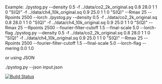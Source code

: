 Example:
./pystog.py --density 0.5 -f ../data/co2_2k_original.sq 0.8 28.0 1 1 0 "S(Q)" -f ../data/ch4_10k_original.sq 0.9 25.0 1 1 0 "S(Q)" --Rmax 25 --Rpoints 2500 --lorch
./pystog.py --density 0.5 -f ../data/co2_2k_original.sq 0.8 28.0 1 1 0 "S(Q)" -f ../data/ch4_10k_original.sq 0.9 25.0 1 1 0 "S(Q)" --Rmax 25 --Rpoints 2500 --fourier-filter-cutoff 1.5 --final-scale 5.0 --lorch-flag
./pystog.py --density 0.5 -f ../data/co2_2k_original.sq 0.8 28.0 1 1 0 "S(Q)" -f ../data/ch4_10k_original.sq 0.9 25.0 1 1 0 "S(Q)" --Rmax 25 --Rpoints 2500 --fourier-filter-cutoff 1.5 --final-scale 5.0 --lorch-flag --mering 0.0 1.0

or using JSON

./pystog.py --json input.json

[![Build Status](https://travis-ci.org/marshallmcdonnell/pystog.svg?branch=master)](https://travis-ci.org/marshallmcdonnell/pystog)
